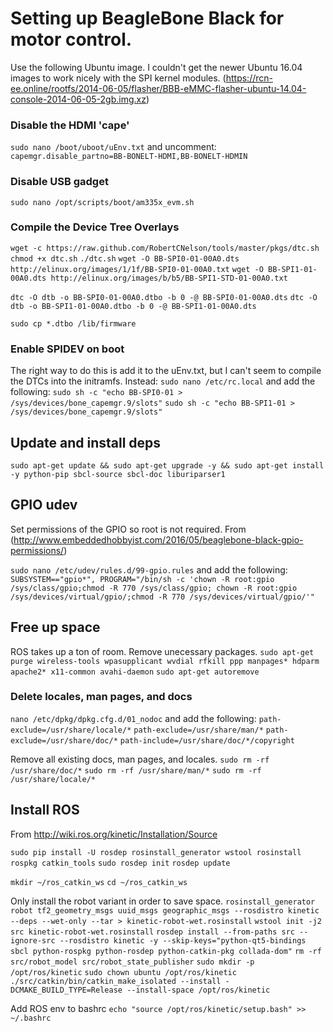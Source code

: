# Setting up BeagleBone Black for motor control.
Use the following Ubuntu image.  I couldn't get the newer Ubuntu 16.04 images to work nicely with the SPI kernel modules.
(https://rcn-ee.online/rootfs/2014-06-05/flasher/BBB-eMMC-flasher-ubuntu-14.04-console-2014-06-05-2gb.img.xz)

### Disable the HDMI 'cape'
`sudo nano /boot/uboot/uEnv.txt` and uncomment:
`capemgr.disable_partno=BB-BONELT-HDMI,BB-BONELT-HDMIN`

### Disable USB gadget
`sudo nano /opt/scripts/boot/am335x_evm.sh`

### Compile the Device Tree Overlays
`wget -c https://raw.github.com/RobertCNelson/tools/master/pkgs/dtc.sh`
`chmod +x dtc.sh` 
`./dtc.sh`
`wget -O BB-SPI0-01-00A0.dts http://elinux.org/images/1/1f/BB-SPI0-01-00A0.txt`
`wget -O BB-SPI1-01-00A0.dts http://elinux.org/images/b/b5/BB-SPI1-STD-01-00A0.txt`

`dtc -O dtb -o BB-SPI0-01-00A0.dtbo -b 0 -@ BB-SPI0-01-00A0.dts`
`dtc -O dtb -o BB-SPI1-01-00A0.dtbo -b 0 -@ BB-SPI1-01-00A0.dts`

`sudo cp *.dtbo /lib/firmware`

### Enable SPIDEV on boot
The right way to do this is add it to the uEnv.txt, but I can't seem to compile the DTCs into the initramfs. Instead:
`sudo nano /etc/rc.local`
and add the following:
`sudo sh -c "echo BB-SPI0-01 > /sys/devices/bone_capemgr.9/slots"`
`sudo sh -c "echo BB-SPI1-01 > /sys/devices/bone_capemgr.9/slots"`

## Update and install deps
`sudo apt-get update && sudo apt-get upgrade -y && sudo apt-get install -y python-pip sbcl-source sbcl-doc liburiparser1`

## GPIO udev
Set permissions of the GPIO so root is not required. From (http://www.embeddedhobbyist.com/2016/05/beaglebone-black-gpio-permissions/)

`sudo nano /etc/udev/rules.d/99-gpio.rules`
and add the following:
`SUBSYSTEM=="gpio*", PROGRAM="/bin/sh -c 'chown -R root:gpio /sys/class/gpio;chmod -R 770 /sys/class/gpio; chown -R root:gpio /sys/devices/virtual/gpio/;chmod -R 770 /sys/devices/virtual/gpio/'"`

## Free up space
ROS takes up a ton of room. Remove unecessary packages.
`sudo apt-get purge wireless-tools wpasupplicant wvdial rfkill ppp manpages* hdparm apache2* x11-common avahi-daemon`
`sudo apt-get autoremove`

### Delete locales, man pages, and docs
`nano /etc/dpkg/dpkg.cfg.d/01_nodoc` and add the following:
`path-exclude=/usr/share/locale/*`
`path-exclude=/usr/share/man/*`
`path-exclude=/usr/share/doc/*`
`path-include=/usr/share/doc/*/copyright`

Remove all existing docs, man pages, and locales.
`sudo rm -rf /usr/share/doc/*`
`sudo rm -rf /usr/share/man/*`
`sudo rm -rf /usr/share/locale/*`

## Install ROS
From http://wiki.ros.org/kinetic/Installation/Source

`sudo pip install -U rosdep rosinstall_generator wstool rosinstall rospkg catkin_tools`
`sudo rosdep init`
`rosdep update`

`mkdir ~/ros_catkin_ws`
`cd ~/ros_catkin_ws`

Only install the robot variant in order to save space.
`rosinstall_generator robot tf2_geometry_msgs uuid_msgs geographic_msgs --rosdistro kinetic --deps --wet-only --tar > kinetic-robot-wet.rosinstall`
`wstool init -j2 src kinetic-robot-wet.rosinstall`
`rosdep install --from-paths src --ignore-src --rosdistro kinetic -y --skip-keys="python-qt5-bindings sbcl python-rospkg python-rosdep python-catkin-pkg collada-dom"`
`rm -rf src/robot_model src/robot_state_publisher`
`sudo mkdir -p /opt/ros/kinetic`
`sudo chown ubuntu /opt/ros/kinetic`
`./src/catkin/bin/catkin_make_isolated --install -DCMAKE_BUILD_TYPE=Release --install-space /opt/ros/kinetic`

Add ROS env to bashrc
`echo "source /opt/ros/kinetic/setup.bash" >> ~/.bashrc`
